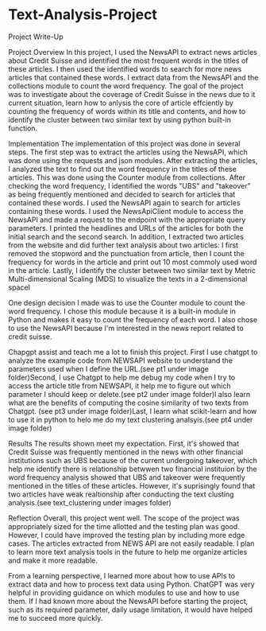 # Text-Analysis-Project

Project Write-Up

Project Overview
In this project, I used the NewsAPI to extract news articles about Credit Suisse and identified the most frequent words in the titles of these articles. I then used the identified words to search for more news articles that contained these words. I extract data from the NewsAPI and the collections module to count the word frequency. The goal of the project was to investigate  about the coverage of Credit Suisse in the news due to it current situation, learn how to anlysis the core of article effciently by counting the frequency of words within its title and contents, and how to identify the cluster between two similar text by using python built-in function.


Implementation 
The implementation of this project was done in several steps. The first step was to extract the articles using the NewsAPI, which was done using the requests and json modules. After extracting the articles, I analyzed the text to find out the word frequency in the titles of these articles. This was done using the Counter module from collections. After checking the word frequency, I identified the words "UBS" and "takeover" as being frequently mentioned and decided to search for articles that contained these words. I used the NewsAPI again to search for articles containing these words. I used the NewsApiClient module to access the NewsAPI and made a request to the endpoint with the appropriate query parameters. I printed the headlines and URLs of the articles for both the initial search and the second search. In addition,  I extracted two articles from the website and did further text analysis about two articles: I first removed the stopword and the punctuation from article, then I count the frequency for words in the article and print out 10 most commoly used word in the article. Lastly, I identify the cluster between two similar text by Metric Multi-dimensional Scaling (MDS) to visualize the texts in a 2-dimensional spaceI 

One design decision I made was to use the Counter module to count the word frequency. I chose this module because it is a built-in module in Python and makes it easy to count the frequency of each word. I also chose to use the NewsAPI because I'm interested in the news report related to credit suisse.

Chapgpt assist and teach me a lot to finish this project.
First I use chatgpt to analyze the example code from NEWSAPI website to understand the parameters used when I define the URL.(see pt1 under image folder)Second, I use Chatgpt to help me debug my code when I try to access the article title from NEWSAPI, it help me to figure out which parameter I should keep or delete.(see pt2 under image folder)I also learn what are the benefits of computing the cosine similarity of two texts from Chatgpt. (see pt3 under image folder)Last, I learn what scikit-learn and how to use it in python to helo me do my text clustering analsyis.(see pt4 under image folder)



Results
The results shown meet my expectation. First, it's showed that Credit Suisse was frequently mentioned in the news with other financial institutions such as UBS because of the current undergoing takeover, which help me identify there is relationship betwwen two financial instituion by the word frequency analysis showed that UBS and takeover were frequently mentioned in the titles of these articles. However, it's suprisingly found that two articles have weak realtionship after conducting the text clusting analysis.(see text_clustering under images folder)



Reflection 
Overall, this project went well. The scope of the project was appropriately sized for the time allotted and the testing plan was good. However, I could have improved the testing plan by including more edge cases. The articles extracted from NEWS API are not easily readable. I plan to learn more text analysis tools in the future to help me organize articles and make it more readable.

From a learning perspective, I learned more about how to use APIs to extract data and how to process text data using Python. ChatGPT was very helpful in providing guidance on which modules to use and how to use them. If I had known more about the NewsAPI before starting the project, such as its required parameter, daily usage limitation, it would have helped me to succeed more quickly.
